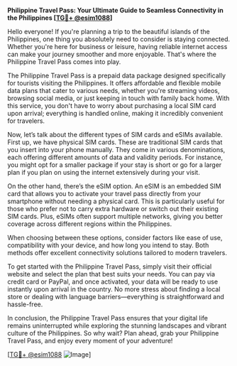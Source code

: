 **Philippine Travel Pass: Your Ultimate Guide to Seamless Connectivity in the Philippines [[TG💪+ @esim1088](https://t.me/s/esim1088)]**

Hello everyone! If you're planning a trip to the beautiful islands of the Philippines, one thing you absolutely need to consider is staying connected. Whether you're here for business or leisure, having reliable internet access can make your journey smoother and more enjoyable. That's where the Philippine Travel Pass comes into play.

The Philippine Travel Pass is a prepaid data package designed specifically for tourists visiting the Philippines. It offers affordable and flexible mobile data plans that cater to various needs, whether you're streaming videos, browsing social media, or just keeping in touch with family back home. With this service, you don't have to worry about purchasing a local SIM card upon arrival; everything is handled online, making it incredibly convenient for travelers.

Now, let’s talk about the different types of SIM cards and eSIMs available. First up, we have physical SIM cards. These are traditional SIM cards that you insert into your phone manually. They come in various denominations, each offering different amounts of data and validity periods. For instance, you might opt for a smaller package if your stay is short or go for a larger plan if you plan on using the internet extensively during your visit.

On the other hand, there’s the eSIM option. An eSIM is an embedded SIM card that allows you to activate your travel pass directly from your smartphone without needing a physical card. This is particularly useful for those who prefer not to carry extra hardware or switch out their existing SIM cards. Plus, eSIMs often support multiple networks, giving you better coverage across different regions within the Philippines.

When choosing between these options, consider factors like ease of use, compatibility with your device, and how long you intend to stay. Both methods offer excellent connectivity solutions tailored to modern travelers.

To get started with the Philippine Travel Pass, simply visit their official website and select the plan that best suits your needs. You can pay via credit card or PayPal, and once activated, your data will be ready to use instantly upon arrival in the country. No more stress about finding a local store or dealing with language barriers—everything is straightforward and hassle-free.

In conclusion, the Philippine Travel Pass ensures that your digital life remains uninterrupted while exploring the stunning landscapes and vibrant culture of the Philippines. So why wait? Plan ahead, grab your Philippine Travel Pass, and enjoy every moment of your adventure!

[[TG💪+ @esim1088](https://t.me/s/esim1088) ![Image](https://i.postimg.cc/Y0z9fWf4/image.png)]
